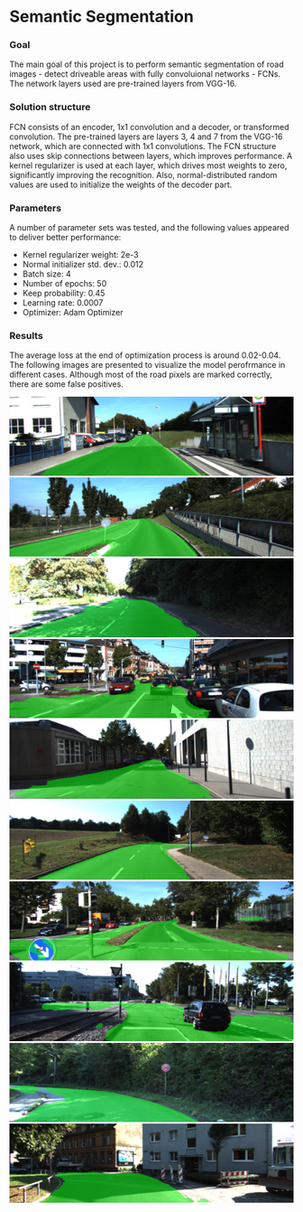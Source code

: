 # Semantic Segmentation
### Goal
The main goal of this project is to perform semantic segmentation of road images - detect driveable areas with fully convoluional networks - FCNs. The network layers used are pre-trained layers from VGG-16.

### Solution structure

FCN consists of an encoder, 1x1 convolution and a decoder, or transformed convolution. The pre-trained layers are layers 3, 4 and 7 from the VGG-16 network, which are connected with 1x1 convolutions. The FCN structure also uses skip connections between layers, which improves performance. A kernel regularizer is used at each layer, which drives most weights to zero, significantly improving the recognition. Also, normal-distributed random values are used to initialize the weights of the decoder part.

### Parameters

A number of parameter sets was tested, and the following values appeared to deliver better performance:
- Kernel regularizer weight: 2e-3
- Normal initializer std. dev.: 0.012
- Batch size: 4
- Number of epochs: 50
- Keep probability: 0.45
- Learning rate: 0.0007
- Optimizer: Adam Optimizer

### Results

The average loss at the end of optimization process is around 0.02-0.04.
The following images are presented to visualize the model perofrmance in different cases. Although most of the road pixels are marked correctly, there are some false positives.

![1](./um_000013.png)
![2](./um_000029.png)
![3](./um_000051.png)
![4](./um_000061.png)
![5](./um_000072.png)
![6](./um_000085.png)
![7](./umm_000007.png)
![8](./umm_000069.png)
![9](./uu_000052.png)
![10](./uu_000069.png)

